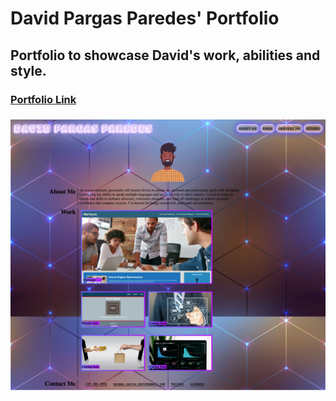 # David Pargas Paredes' Portfolio

## Portfolio to showcase David's work, abilities and style.

### [Portfolio Link](https://pargasparedes.github.io/WeekTwoChallenge/)

### ![Screenshot](screenshot.png)